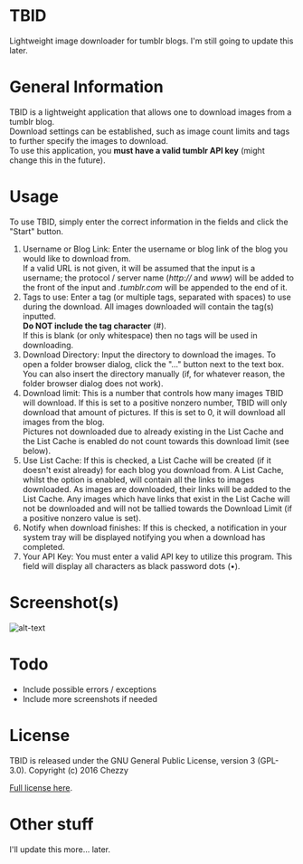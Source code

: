 # TBID
Lightweight image downloader for tumblr blogs.
I'm still going to update this later.

# General Information
TBID is a lightweight application that allows one to download images from a tumblr blog.  
Download settings can be established, such as image count limits and tags to further specify the images to download.  
To use this application, you **must have a valid tumblr API key** (might change this in the future).

# Usage
To use TBID, simply enter the correct information in the fields and click the "Start" button.

1. Username or Blog Link: Enter the username or blog link of the blog you would like to download from.  
If a valid URL is not given, it will be assumed that the input is a username; the protocol / server name (*http://* and *www*) will be added to the front of the input and *.tumblr.com* will be appended to the end of it.
2. Tags to use: Enter a tag (or multiple tags, separated with spaces) to use during the download. All images downloaded will contain the tag(s) inputted.  
**Do NOT include the tag character** (#).  
If this is blank (or only whitespace) then no tags will be used in downloading.
3. Download Directory: Input the directory to download the images. To open a folder browser dialog, click the "..." button next to the text box. You can also insert the directory manually (if, for whatever reason, the folder browser dialog does not work).
4. Download limit: This is a number that controls how many images TBID will download. If this is set to a positive nonzero number, TBID will only download that amount of pictures. If this is set to 0, it will download all images from the blog.  
Pictures not downloaded due to already existing in the List Cache and the List Cache is enabled do not count towards this download limit (see below).
5. Use List Cache: If this is checked, a List Cache will be created (if it doesn't exist already) for each blog you download from. A List Cache, whilst the option is enabled, will contain all the links to images downloaded. As images are downloaded, their links will be added to the List Cache. Any images which have links that exist in the List Cache will not be downloaded and will not be tallied towards the Download Limit (if a positive nonzero value is set).
6. Notify when download finishes: If this is checked, a notification in your system tray will be displayed notifying you when a download has completed.
7. Your API Key: You must enter a valid API key to utilize this program. This field will display all characters as black password dots (•).

# Screenshot(s)
![alt-text](http://i.imgur.com/X8Rf0GF.png "TBID Main Window")

# Todo
* Include possible errors / exceptions
* Include more screenshots if needed

# License
TBID is released under the GNU General Public License, version 3 (GPL-3.0).
Copyright (c) 2016 Chezzy  

[Full license here](http://pastebin.com/raw/pqmqP8Bu).

# Other stuff
I'll update this more... later.
